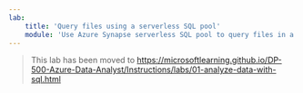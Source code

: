 ```yaml
---
lab:
    title: 'Query files using a serverless SQL pool'
    module: 'Use Azure Synapse serverless SQL pool to query files in a data lake'
---
```


> This lab has been moved to https://microsoftlearning.github.io/DP-500-Azure-Data-Analyst/Instructions/labs/01-analyze-data-with-sql.html
